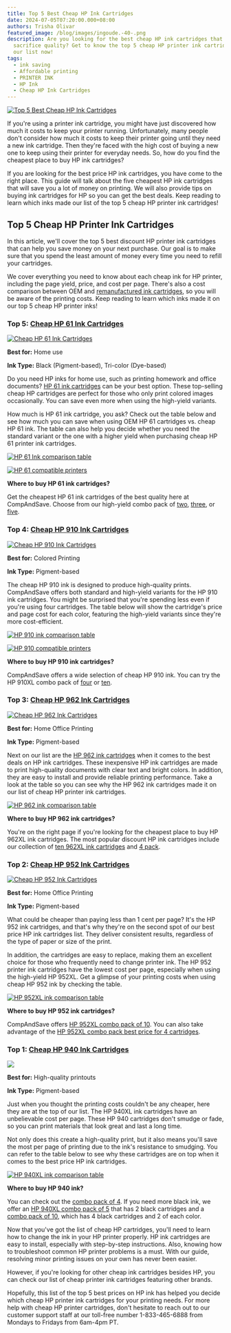 ```yaml
---
title: Top 5 Best Cheap HP Ink Cartridges
date: 2024-07-05T07:20:00.000+08:00
authors: Trisha Olivar
featured_image: /blog/images/ingoude.-40-.png
description: Are you looking for the best cheap HP ink cartridges that won't
  sacrifice quality? Get to know the top 5 cheap HP printer ink cartridges on
  our list now!
tags:
  - ink saving
  - Affordable printing
  - PRINTER INK
  - HP Ink
  - Cheap HP Ink Cartridges
---
```

[![Top 5 Best Cheap HP Ink Cartridges](/blog/images/ingoude.-40-.png "Top 5 Best Cheap HP Ink Cartridges")](/blog/images/ingoude.-40-.png)

If you're using a printer ink cartridge, you might have just discovered how much it costs to keep your printer running. Unfortunately, many people don't consider how much it costs to keep their printer going until they need a new ink cartridge. Then they're faced with the high cost of buying a new one to keep using their printer for everyday needs. So, how do you find the cheapest place to buy HP ink cartridges?

If you are looking for the best price HP ink cartridges, you have come to the right place. This guide will talk about the five cheapest HP ink cartridges that will save you a lot of money on printing. We will also provide tips on buying ink cartridges for HP so you can get the best deals. Keep reading to learn which inks made our list of the top 5 cheap HP printer ink cartridges!

## Top 5 Cheap HP Printer Ink Cartridges

In this article, we'll cover the top 5 best discount HP printer ink cartridges that can help you save money on your next purchase. Our goal is to make sure that you spend the least amount of money every time you need to refill your cartridges.

We cover everything you need to know about each cheap ink for HP printer, including the page yield, price, and cost per page. There's also a cost comparison between OEM and [remanufactured ink cartridges](https://www.compandsave.com/what-are-remanufactured-ink-cartridges-guide), so you will be aware of the printing costs. Keep reading to learn which inks made it on our top 5 cheap HP printer inks!

### Top 5: [Cheap HP 61 Ink Cartridges](https://www.compandsave.com/hp/61xl-ink-cartridges/ch563wn-ch564wn-2-combo)

[![Cheap HP 61 Ink Cartridges](/blog/images/screenshot-2024-07-05-at-7.42.23 pm.png "Cheap HP 61 Ink Cartridges")](/blog/images/screenshot-2024-07-05-at-7.42.23 pm.png)

**Best for:** Home use

**Ink Type:** Black (Pigment-based), Tri-color (Dye-based)

Do you need HP inks for home use, such as printing homework and office documents? [HP 61 ink cartridges](https://www.compandsave.com/hp/61xl-ink-cartridges) can be your best option. These top-selling cheap HP cartridges are perfect for those who only print colored images occasionally. You can save even more when using the high-yield variants.

How much is HP 61 ink cartridge, you ask? Check out the table below and see how much you can save when using OEM HP 61 cartridges vs. cheap HP 61 ink. The table can also help you decide whether you need the standard variant or the one with a higher yield when purchasing cheap HP 61 printer ink cartridges.

[![HP 61 Ink comparison table](/blog/images/screenshot-2024-07-05-at-7.46.14 pm.png "HP 61 ink comparison table")](/blog/images/screenshot-2024-07-05-at-7.46.14 pm.png)

[![HP 61 compatible printers](/blog/images/screenshot-2024-07-05-at-7.46.57 pm.png "HP 61 compatible printers")](/blog/images/screenshot-2024-07-05-at-7.46.57 pm.png)

**Where to buy HP 61 ink cartridges?**

Get the cheapest HP 61 ink cartridges of the best quality here at CompAndSave. Choose from our high-yield combo pack of [two](https://www.compandsave.com/hp/61xl-ink-cartridges/ch563wn-ch564wn-2-combo), [three](https://www.compandsave.com/hp/61xl-ink-cartridges-s-7302/ch263wn-ch264wn-3-combo-p-9856), or [five](https://www.compandsave.com/hp/61xl-ink-cartridges-s-7302/ch263wn-ch264wn-5-combo-p-9857).

### Top 4: [Cheap HP 910 Ink Cartridges](https://www.compandsave.com/hp/910xl-ink-cartridges/910xl-4-combo)

[![Cheap HP 910 Ink Cartridges](/blog/images/screenshot-2024-07-05-at-7.49.19 pm.png "Cheap HP 910 Ink Cartridges")](/blog/images/screenshot-2024-07-05-at-7.49.19 pm.png)

**Best for:** Colored Printing

**Ink Type:** Pigment-based

The cheap HP 910 ink is designed to produce high-quality prints. CompAndSave offers both standard and high-yield variants for the HP 910 ink cartridges. You might be surprised that you're spending less even if you're using four cartridges. The table below will show the cartridge's price and page cost for each color, featuring the high-yield variants since they're more cost-efficient.

[![HP 910 ink comparison table](/blog/images/screenshot-2024-07-05-at-7.52.07 pm.png "HP 910 ink comparison table")](/blog/images/screenshot-2024-07-05-at-7.52.07 pm.png)

[![HP 910 compatible printers](/blog/images/screenshot-2024-07-05-at-7.55.14 pm.png "HP 910 compatible printers")](/blog/images/screenshot-2024-07-05-at-7.55.14 pm.png)

**Where to buy HP 910 ink cartridges?**

CompAndSave offers a wide selection of cheap HP 910 ink. You can try the HP 910XL combo pack of [four](https://www.compandsave.com/hp/910xl-ink-cartridges/910xl-4-combo) or [ten](https://www.compandsave.com/hp/910xl-ink-cartridges/910xl-10-combo).

### Top 3: [Cheap HP 962 Ink Cartridges](https://www.compandsave.com/hp/962xl-ink-cartridges/962xl-4-combo)

[![Cheap HP 962 Ink Cartridges](/blog/images/screenshot-2024-07-05-at-7.56.49 pm.png)](/blog/images/screenshot-2024-07-05-at-7.56.49 pm.png)

**Best for:** Home Office Printing

**Ink Type:** Pigment-based

Next on our list are the [HP 962 ink cartridges](https://www.compandsave.com/hp/962-ink-cartridges) when it comes to the best deals on HP ink cartridges. These inexpensive HP ink cartridges are made to print high-quality documents with clear text and bright colors. In addition, they are easy to install and provide reliable printing performance. Take a look at the table so you can see why the HP 962 ink cartridges made it on our list of cheap HP printer ink cartridges.

[![HP 962 ink comparison table](/blog/images/screenshot-2024-07-05-at-7.59.39 pm.png "HP 962 ink comparison table")](/blog/images/screenshot-2024-07-05-at-7.59.39 pm.png)

**Where to buy HP 962 ink cartridges?**

You're on the right page if you're looking for the cheapest place to buy HP 962XL ink cartridges. The most popular discount HP ink cartridges include our collection of [ten 962XL ink cartridges](https://www.compandsave.com/hp/962-ink-cartridges-s-11331/962-10-combo-p-11338) and [4 pack](https://www.compandsave.com/hp/962-ink-cartridges-s-11331/962-4-combo-p-11337).

### Top 2: [Cheap HP 952 Ink Cartridges](https://www.compandsave.com/hp/952xl-ink-cartridges)

[![Cheap HP 952 Ink Cartridges](/blog/images/screenshot-2024-07-05-at-8.01.03 pm.png "Cheap HP 952 Ink Cartridges")](/blog/images/screenshot-2024-07-05-at-8.01.03 pm.png)

**Best for:** Home Office Printing

**Ink Type:** Pigment-based

What could be cheaper than paying less than 1 cent per page? It's the HP 952 ink cartridges, and that's why they're on the second spot of our best price HP ink cartridges list. They deliver consistent results, regardless of the type of paper or size of the print.

In addition, the cartridges are easy to replace, making them an excellent choice for those who frequently need to change printer ink. The HP 952 printer ink cartridges have the lowest cost per page, especially when using the high-yield HP 952XL. Get a glimpse of your printing costs when using cheap HP 952 ink by checking the table.

[![HP 952XL ink comparison table](/blog/images/screenshot-2024-07-05-at-8.02.57 pm.png "HP 952XL ink comparison table")](/blog/images/screenshot-2024-07-05-at-8.02.57 pm.png)

**Where to buy HP 952 ink cartridges?**

CompAndSave offers [HP 952XL combo pack of 10](https://www.compandsave.com/hp/952xl-ink-cartridges-s-7290/952xl-10-combo-p-9894). You can also take advantage of the [HP 952XL combo pack best price for 4 cartridges](https://www.compandsave.com/hp/952xl-ink-cartridges-s-7290/952xl-4-combo-p-9895).

### Top 1: [Cheap HP 940 Ink Cartridges](ttps://www.CompAndSave.com/hp/940xl-ink-cartridges)

[![](/blog/images/screenshot-2024-07-05-at-8.04.51 pm.png)](/blog/images/screenshot-2024-07-05-at-8.04.51 pm.png)

**Best for:** High-quality printouts

**Ink Type:** Pigment-based

Just when you thought the printing costs couldn't be any cheaper, here they are at the top of our list. The HP 940XL ink cartridges have an unbelievable cost per page. These HP 940 cartridges don't smudge or fade, so you can print materials that look great and last a long time.

Not only does this create a high-quality print, but it also means you'll save the most per page of printing due to the ink's resistance to smudging. You can refer to the table below to see why these cartridges are on top when it comes to the best price HP ink cartridges.

[![HP 940XL ink comparison table](/blog/images/screenshot-2024-07-05-at-8.06.05 pm.png "HP 940XL ink comparison table")](/blog/images/screenshot-2024-07-05-at-8.06.05 pm.png)

**Where to buy HP 940 ink?**

You can check out the [combo pack of 4](https://www.compandsave.com/hp/940xl-ink-cartridges/940xl-4-combo). If you need more black ink, we offer an [HP 940XL combo pack of 5](https://www.compandsave.com/hp/940xl-ink-cartridges/940xl-5-combo) that has 2 black cartridges and a [combo pack of 10](https://www.compandsave.com/hp/940xl-ink-cartridges/940xl-10-combo), which has 4 black cartridges and 2 of each color.

Now that you've got the list of cheap HP cartridges, you'll need to learn how to change the ink in your HP printer properly. HP ink cartridges are easy to install, especially with step-by-step instructions. Also, knowing how to troubleshoot common HP printer problems is a must. With our guide, resolving minor printing issues on your own has never been easier.



However, if you're looking for other cheap ink cartridges besides HP, you can check our list of cheap printer ink cartridges featuring other brands.



Hopefully, this list of the top 5 best prices on HP ink has helped you decide which cheap HP printer ink cartridges for your printing needs. For more help with cheap HP printer cartridges, don't hesitate to reach out to our customer support staff at our toll-free number 1-833-465-6888 from Mondays to Fridays from 6am-4pm PT.
